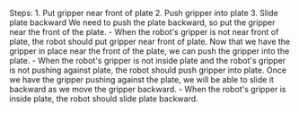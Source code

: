 

Steps:  1. Put gripper near front of plate  2. Push gripper into plate  3. Slide plate backward 
    We need to push the plate backward, so put the gripper near the front of the plate.
    - When the robot's gripper is not near front of plate, the robot should put gripper near front of plate.
    Now that we have the gripper in place near the front of the plate, we can push the gripper into the plate.
    - When the robot's gripper is not inside plate and the robot's gripper is not pushing against plate, the robot should push gripper into plate.
    Once we have the gripper pushing against the plate, we will be able to slide it backward as we move the gripper backward.
    - When the robot's gripper is inside plate, the robot should slide plate backward.